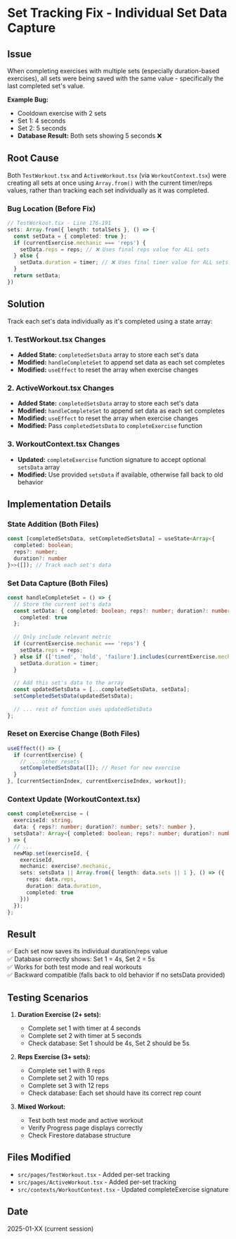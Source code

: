 # Set Tracking Fix - Individual Set Data Capture

## Issue
When completing exercises with multiple sets (especially duration-based exercises), all sets were being saved with the same value - specifically the last completed set's value.

**Example Bug:**
- Cooldown exercise with 2 sets
- Set 1: 4 seconds
- Set 2: 5 seconds
- **Database Result:** Both sets showing 5 seconds ❌

## Root Cause
Both `TestWorkout.tsx` and `ActiveWorkout.tsx` (via `WorkoutContext.tsx`) were creating all sets at once using `Array.from()` with the current timer/reps values, rather than tracking each set individually as it was completed.

### Bug Location (Before Fix)
```typescript
// TestWorkout.tsx - Line 176-191
sets: Array.from({ length: totalSets }, () => {
  const setData = { completed: true };
  if (currentExercise.mechanic === 'reps') {
    setData.reps = reps; // ❌ Uses final reps value for ALL sets
  } else {
    setData.duration = timer; // ❌ Uses final timer value for ALL sets
  }
  return setData;
})
```

## Solution
Track each set's data individually as it's completed using a state array:

### 1. TestWorkout.tsx Changes
- **Added State:** `completedSetsData` array to store each set's data
- **Modified:** `handleCompleteSet` to append set data as each set completes
- **Modified:** `useEffect` to reset the array when exercise changes

### 2. ActiveWorkout.tsx Changes
- **Added State:** `completedSetsData` array to store each set's data
- **Modified:** `handleCompleteSet` to append set data as each set completes
- **Modified:** `useEffect` to reset the array when exercise changes
- **Modified:** Pass `completedSetsData` to `completeExercise` function

### 3. WorkoutContext.tsx Changes
- **Updated:** `completeExercise` function signature to accept optional `setsData` array
- **Modified:** Use provided `setsData` if available, otherwise fall back to old behavior

## Implementation Details

### State Addition (Both Files)
```typescript
const [completedSetsData, setCompletedSetsData] = useState<Array<{
  completed: boolean; 
  reps?: number; 
  duration?: number 
}>>([]); // Track each set's data
```

### Set Data Capture (Both Files)
```typescript
const handleCompleteSet = () => {
  // Store the current set's data
  const setData: { completed: boolean; reps?: number; duration?: number } = {
    completed: true
  };
  
  // Only include relevant metric
  if (currentExercise.mechanic === 'reps') {
    setData.reps = reps;
  } else if (['timed', 'hold', 'failure'].includes(currentExercise.mechanic)) {
    setData.duration = timer;
  }
  
  // Add this set's data to the array
  const updatedSetsData = [...completedSetsData, setData];
  setCompletedSetsData(updatedSetsData);
  
  // ... rest of function uses updatedSetsData
};
```

### Reset on Exercise Change (Both Files)
```typescript
useEffect(() => {
  if (currentExercise) {
    // ... other resets
    setCompletedSetsData([]); // Reset for new exercise
  }
}, [currentSectionIndex, currentExerciseIndex, workout]);
```

### Context Update (WorkoutContext.tsx)
```typescript
const completeExercise = (
  exerciseId: string, 
  data: { reps?: number; duration?: number; sets?: number },
  setsData?: Array<{ completed: boolean; reps?: number; duration?: number }>
) => {
  // ...
  newMap.set(exerciseId, {
    exerciseId,
    mechanic: exercise?.mechanic,
    sets: setsData || Array.from({ length: data.sets || 1 }, () => ({
      reps: data.reps,
      duration: data.duration,
      completed: true
    }))
  });
};
```

## Result
✅ Each set now saves its individual duration/reps value  
✅ Database correctly shows: Set 1 = 4s, Set 2 = 5s  
✅ Works for both test mode and real workouts  
✅ Backward compatible (falls back to old behavior if no setsData provided)  

## Testing Scenarios
1. **Duration Exercise (2+ sets):**
   - Complete set 1 with timer at 4 seconds
   - Complete set 2 with timer at 5 seconds
   - Check database: Set 1 should be 4s, Set 2 should be 5s

2. **Reps Exercise (3+ sets):**
   - Complete set 1 with 8 reps
   - Complete set 2 with 10 reps
   - Complete set 3 with 12 reps
   - Check database: Each set should have its correct rep count

3. **Mixed Workout:**
   - Test both test mode and active workout
   - Verify Progress page displays correctly
   - Check Firestore database structure

## Files Modified
- `src/pages/TestWorkout.tsx` - Added per-set tracking
- `src/pages/ActiveWorkout.tsx` - Added per-set tracking
- `src/contexts/WorkoutContext.tsx` - Updated completeExercise signature

## Date
2025-01-XX (current session)
